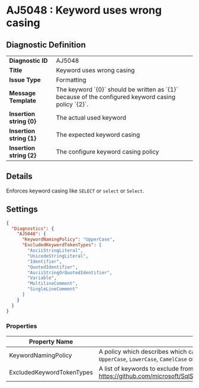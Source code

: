 # AJ5048 : Keyword uses wrong casing

## Diagnostic Definition

<table>
  <tr>
    <td class="header"><b>Diagnostic ID</b></td>
    <td>AJ5048</td>
  </tr>
  <tr>
    <td class="header"><b>Title</b></td>
    <td>Keyword uses wrong casing</td>
  </tr>
  <tr>
    <td class="header"><b>Issue Type</b></td>
    <td>Formatting</td>
  </tr>
  <tr>
    <td class="header"><b>Message Template</b></td>
    <td>The keyword `{0}` should be written as `{1}` because of the configured keyword casing policy `{2}`.</td>
  </tr>
    <tr>
    <td class="header"><b>Insertion string {0}</b></td>
    <td>The actual used keyword</td>
  </tr>
  <tr>
    <td class="header"><b>Insertion string {1}</b></td>
    <td>The expected keyword casing</td>
  </tr>
  <tr>
    <td class="header"><b>Insertion string {2}</b></td>
    <td>The configure keyword casing policy</td>
  </tr>

</table>

## Details

Enforces keyword casing like `SELECT` or `select` or `Select`.


## Settings

```json
{
  "Diagnostics": {
    "AJ5048": {
      "KeywordNamingPolicy": "UpperCase",
      "ExcludedKeywordTokenTypes": [
        "AsciiStringLiteral",
        "UnicodeStringLiteral",
        "Identifier",
        "QuotedIdentifier",
        "AsciiStringOrQuotedIdentifier",
        "Variable",
        "MultilineComment",
        "SingleLineComment"
      ]
    }
  }
}
```


### Properties

| Property Name             | Description                                                                                                                                                                   |
|---------------------------|-------------------------------------------------------------------------------------------------------------------------------------------------------------------------------|
| KeywordNamingPolicy       | A policy which describes which casing type keyword must use. Possible values: `Disabled`, `UpperCase`, `LowerCase`, `CamelCase` or `PascalCase`. Default is `UpperCase`.      |
| ExcludedKeywordTokenTypes | A list of keywords to exclude from the policy. Complete list can be found here: https://github.com/microsoft/SqlScriptDOM/blob/main/SqlScriptDom/Parser/TSql/TSqlTokenTypes.g |




